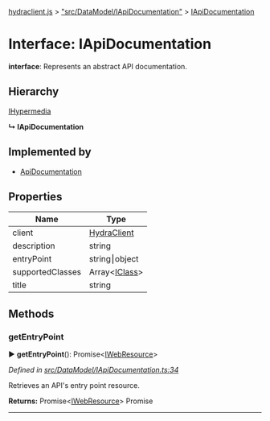 [hydraclient.js](../index.md) > ["src/DataModel/IApiDocumentation"](../modules/_src_datamodel_iapidocumentation_.md) > [IApiDocumentation](../interfaces/_src_datamodel_iapidocumentation_.iapidocumentation.md)



# Interface: IApiDocumentation

**interface**: Represents an abstract API documentation.

## Hierarchy


 [IHypermedia](_src_datamodel_ihypermedia_.ihypermedia.md)

**↳ IApiDocumentation**







## Implemented by

* [ApiDocumentation](../classes/_src_apidocumentation_.apidocumentation.md)


## Properties

| Name  | Type                
| ------ | ------------------- 
| client | [HydraClient](../classes/_src_hydraclient_.hydraclient.md)
| description | string
| entryPoint | string⎮object
| supportedClasses | Array<[IClass](_src_datamodel_iclass_.iclass.md)>
| title | string
## Methods
<a id="getentrypoint"></a>

###  getEntryPoint

► **getEntryPoint**(): Promise<[IWebResource](_src_datamodel_iwebresource_.iwebresource.md)>



*Defined in [src/DataModel/IApiDocumentation.ts:34](https://github.com/alien-mcl/Heracles.ts/blob/63ad02f/src/DataModel/IApiDocumentation.ts#L34)*

Retrieves an API's entry point resource.




**Returns:** Promise<[IWebResource](_src_datamodel_iwebresource_.iwebresource.md)>
Promise<IWebResource>






___




